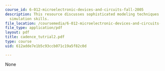```yaml
---
course_id: 6-012-microelectronic-devices-and-circuits-fall-2005
description: This resource discusses sophisticated modeling techniques and more powerful
  simulation skills.
file_location: /coursemedia/6-012-microelectronic-devices-and-circuits-fall-2005/612adde7e1b5c93ccb071c19a5f82c0d_cadence_tutrial2.pdf
file_type: application/pdf
layout: pdf
title: cadence_tutrial2.pdf
type: course
uid: 612adde7e1b5c93ccb071c19a5f82c0d

---
```

None